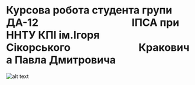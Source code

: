 # Курсова робота студента групи ДА-12⠀⠀⠀⠀⠀⠀⠀⠀⠀⠀⠀⠀ ІПСА при ННТУ КПІ ім.Ігоря Сікорського⠀⠀⠀⠀⠀⠀⠀⠀⠀Краковича Павла Дмитровича
![alt text](https://i.imgur.com/sjJhSnW.png)